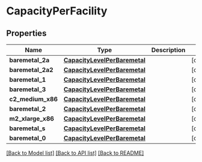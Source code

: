 # CapacityPerFacility


## Properties
Name | Type | Description | Notes
------------ | ------------- | ------------- | -------------
**baremetal_2a** | [**CapacityLevelPerBaremetal**](CapacityLevelPerBaremetal.md) |  | [optional] 
**baremetal_2a2** | [**CapacityLevelPerBaremetal**](CapacityLevelPerBaremetal.md) |  | [optional] 
**baremetal_1** | [**CapacityLevelPerBaremetal**](CapacityLevelPerBaremetal.md) |  | [optional] 
**baremetal_3** | [**CapacityLevelPerBaremetal**](CapacityLevelPerBaremetal.md) |  | [optional] 
**c2_medium_x86** | [**CapacityLevelPerBaremetal**](CapacityLevelPerBaremetal.md) |  | [optional] 
**baremetal_2** | [**CapacityLevelPerBaremetal**](CapacityLevelPerBaremetal.md) |  | [optional] 
**m2_xlarge_x86** | [**CapacityLevelPerBaremetal**](CapacityLevelPerBaremetal.md) |  | [optional] 
**baremetal_s** | [**CapacityLevelPerBaremetal**](CapacityLevelPerBaremetal.md) |  | [optional] 
**baremetal_0** | [**CapacityLevelPerBaremetal**](CapacityLevelPerBaremetal.md) |  | [optional] 

[[Back to Model list]](../README.md#documentation-for-models) [[Back to API list]](../README.md#documentation-for-api-endpoints) [[Back to README]](../README.md)


